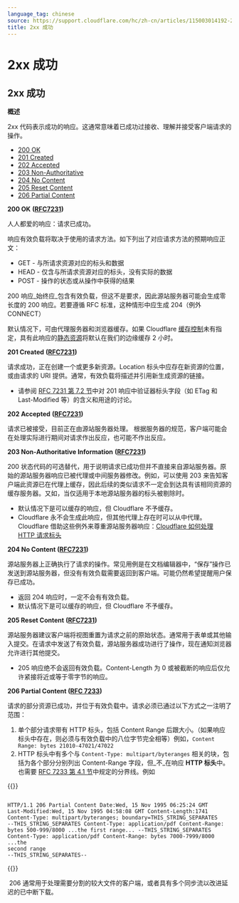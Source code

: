 ```yaml
---
language_tag: chinese
source: https://support.cloudflare.com/hc/zh-cn/articles/115003014192-2xx-%E6%88%90%E5%8A%9F
title: 2xx 成功
---
```


# 2xx 成功

## 2xx 成功

**概述**

2xx 代码表示成功的响应。这通常意味着已成功过接收、理解并接受客户端请求的操作。

-   [200 OK](https://support.cloudflare.com/hc/zh-cn/articles/115003014192-2xx-%E6%88%90%E5%8A%9F#code_200)
-   [201 Created](https://support.cloudflare.com/hc/zh-cn/articles/115003014192-2xx-%E6%88%90%E5%8A%9F#code_201)
-   [202 Accepted](https://support.cloudflare.com/hc/zh-cn/articles/115003014192-2xx-%E6%88%90%E5%8A%9F#code_202)
-   [203 Non-Authoritative](https://support.cloudflare.com/hc/zh-cn/articles/115003014192-2xx-%E6%88%90%E5%8A%9F#code_203)
-   [204 No Content](https://support.cloudflare.com/hc/zh-cn/articles/115003014192-2xx-%E6%88%90%E5%8A%9F#code_204)
-   [205 Reset Content](https://support.cloudflare.com/hc/zh-cn/articles/115003014192-2xx-%E6%88%90%E5%8A%9F#code_205)
-   [206 Partial Content](https://support.cloudflare.com/hc/zh-cn/articles/115003014192-2xx-%E6%88%90%E5%8A%9F#code_206)

**200 OK** **(**[**RFC7231**](https://tools.ietf.org/html/rfc7231)**)**

人人都爱的响应：请求已成功。

响应有效负载将取决于使用的请求方法。如下列出了对应请求方法的预期响应正文：

-   GET - 与所请求资源对应的标头和数据
-   HEAD - 仅含与所请求资源对应的标头，没有实际的数据
-   POST - 操作的状态或从操作中获得的结果

200 响应_始终应_包含有效负载，但这不是要求，因此源站服务器可能会生成零长度的 200 响应。若要遵循 RFC 标准，这种情形中应生成 204（例外 CONNECT）

默认情况下，可由代理服务器和浏览器缓存。如果 Cloudflare [缓存控制](https://support.cloudflare.com/hc/en-us/articles/202775670)未有指定，具有此响应的[静态资源](https://support.cloudflare.com/hc/en-us/articles/200172516)将默认在我们的边缘缓存 2 小时。 

**201 Created** **(**[**RFC7231**](https://tools.ietf.org/html/rfc7231)**)**

请求成功，正在创建一个或更多新资源。Location 标头中应存在新资源的位置，或由请求的 URI 提供。通常，有效负载将描述并引用新生成资源的链接。

-   请参阅 [RFC 7231 第 7.2 节](https://tools.ietf.org/html/rfc7231#section-7.2)中对 201 响应中验证器标头字段（如 ETag 和 Last-Modified 等）的含义和用途的讨论。

**202 Accepted** **(**[**RFC7231**](https://tools.ietf.org/html/rfc7231)**)**

请求已被接受，目前正在由源站服务器处理。 根据服务器的规范，客户端可能会在处理实际进行期间对请求作出反应，也可能不作出反应。

**203 Non-Authoritative Information** **(**[**RFC7231**](https://tools.ietf.org/html/rfc7231)**)**

200 状态代码的可选替代，用于说明请求已成功但并不直接来自源站服务器。原始的源站服务器响应已被代理或中间服务器修改。例如，可以使用 203 来告知客户端此资源已在代理上缓存，因此后续的类似请求不一定会到达具有该相同资源的缓存服务器。又如，当仅适用于本地源站服务器的标头被剔除时。

-   默认情况下是可以缓存的响应，但 Cloudflare 不予缓存。
-   Cloudflare 永不会生成此响应，但其他代理上存在时可以从中代理。Cloudflare 借助这些例外来尊重源站服务器响应：[Cloudflare 如何处理 HTTP 请求标头](https://support.cloudflare.com/hc/en-us/articles/200170986)

**204 No Content ([RFC7231](https://tools.ietf.org/html/rfc7231))**

源站服务器上正确执行了请求的操作。常见用例是在文档编辑器中，“保存”操作已发送到源站服务器，但没有有效负载需要返回到客户端。可能仍然希望提醒用户保存已成功。

-   返回 204 响应时，一定不会有有效负载。
-   默认情况下是可以缓存的响应，但 Cloudflare 不予缓存。

**205 Reset Content** **(**[**RFC7231**](https://tools.ietf.org/html/rfc7231)**)**

源站服务器建议客户端将视图重置为请求之前的原始状态。通常用于表单或其他输入提交。在请求中发送了有效负载，源站服务器成功进行了操作，现在通知浏览器允许进行其他提交。

-   205 响应绝不会返回有效负载。Content-Length 为 0 或被截断的响应后仅允许紧接将近或等于零字节的响应。

**206 Partial Content (**[**RFC 7233**](https://tools.ietf.org/html/rfc7233)**)**

请求的部分资源已成功，并位于有效负载中。请求必须已通过以下方式之一注明了范围：

1.  单个部分请求带有 HTTP 标头，包括 Content Range 后跟大小。（如果响应标头中存在，则必须与有效负载中的八位字节完全相等）例如，`Content Range: bytes 21010-47021/47022`
2.  HTTP 标头中有多个与 `Content-Type: multipart/byteranges` 相关的块，包括为各个部分分别列出 Content-Range 字段，但_不_在响应 **HTTP 标头**中。也需要 [RFC 7233 第 4.1 节](https://tools.ietf.org/html/rfc7233%23section-4.1)中规定的分界线。例如


{{<raw>}}<pre class="CodeBlock CodeBlock-with-rows CodeBlock-scrolls-horizontally CodeBlock-is-light-in-light-theme CodeBlock--language-txt" language="txt"><code><span class="CodeBlock--rows"><span class="CodeBlock--rows-content"><span class="CodeBlock--row"><span class="CodeBlock--row-indicator"></span><div class="CodeBlock--row-content"><span class="CodeBlock--token-plain"> HTTP/1.1 206 Partial Content     Date:Wed, 15 Nov 1995 06:25:24 GMT     Last-Modified:Wed, 15 Nov 1995 04:58:08 GMT     Content-Length:1741     Content-Type: multipart/byteranges; boundary=THIS_STRING_SEPARATES     --THIS_STRING_SEPARATES     Content-Type: application/pdf     Content-Range: bytes 500-999/8000     ...the first range...     --THIS_STRING_SEPARATES     Content-Type: application/pdf     Content-Range: bytes 7000-7999/8000     ...the second range     --THIS_STRING_SEPARATES--</span></div></span></span></span></code></pre>{{</raw>}}

 206 通常用于处理需要分割的较大文件的客户端，或者具有多个同步流以改进延迟的已中断下载。
